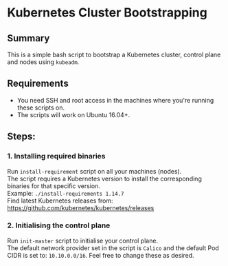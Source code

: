 # Kubernetes Cluster Bootstrapping
## Summary
This is a simple bash script to bootstrap a Kubernetes cluster, control plane and nodes using `kubeadm`.

## Requirements
- You need SSH and root access in the machines where you're running these scripts on.
- The scripts will work on Ubuntu 16.04+.

## Steps:
### 1. Installing required binaries
Run `install-requirement` script on all your machines (nodes).<br>
The script requires a Kubernetes version to install the corresponding binaries for that specific version.<br>
Example: `./install-requirements 1.14.7` <br>
Find latest Kubernetes releases from: 
https://github.com/kubernetes/kubernetes/releases

### 2. Initialising the control plane
Run `init-master` script to initialise your control plane.<br>
The default network provider set in the script is `Calico` and the default Pod CIDR is set to: `10.10.0.0/16`. Feel free to change these as desired.